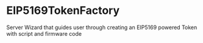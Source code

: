 # EIP5169TokenFactory
Server Wizard that guides user through creating an EIP5169 powered Token with script and firmware code
